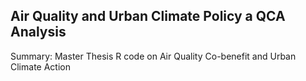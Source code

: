 ## Air Quality and Urban Climate Policy a QCA Analysis
Summary: Master Thesis R code on Air Quality Co-benefit and Urban Climate Action
